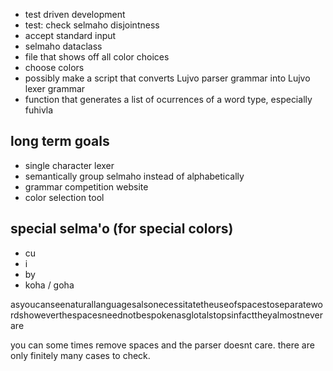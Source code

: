 - test driven development
- test: check selmaho disjointness
- accept standard input
- selmaho dataclass
- file that shows off all color choices
- choose colors
- possibly make a script that converts Lujvo parser grammar into Lujvo lexer grammar
- function that generates a list of ocurrences of a word type, especially fuhivla

## long term goals
- single character lexer
- semantically group selmaho instead of alphabetically
- grammar competition website
- color selection tool


## special selma'o (for special colors)
- cu
- i
- by
- koha / goha

asyoucanseenaturallanguagesalsonecessitatetheuseofspacestoseparatewordshoweverthespacesneednotbespokenasglotalstopsinfacttheyalmostneverare

you can some times remove spaces and the parser doesnt care. there are only finitely many cases to check.
